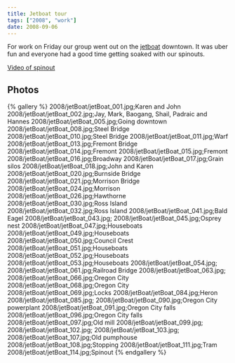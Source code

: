 ```yaml
---
title: Jetboat tour
tags: ["2008", "work"]
date: 2008-09-06
---
```

For work on Friday our group went out on the <a href="http://www.willamettejet.com/">jetboat</a> downtown.  It was uber fun and everyone had a good time getting soaked with our spinouts.

<a href="http://vimeo.com/1677994">Video of spinout</a>

## Photos 

{% gallery %} 
2008/jetBoat/jetBoat_001.jpg;Karen and John
2008/jetBoat/jetBoat_002.jpg;Jay, Mark, Baogang, Shail, Padraic and Hannes
2008/jetBoat/jetBoat_005.jpg;Going downtown
2008/jetBoat/jetBoat_008.jpg;Steel Bridge
2008/jetBoat/jetBoat_010.jpg;Steel Bridge
2008/jetBoat/jetBoat_011.jpg;Warf
2008/jetBoat/jetBoat_013.jpg;Fremont Bridge
2008/jetBoat/jetBoat_014.jpg;Fremont
2008/jetBoat/jetBoat_015.jpg;Fremont
2008/jetBoat/jetBoat_016.jpg;Broadway
2008/jetBoat/jetBoat_017.jpg;Grain silos
2008/jetBoat/jetBoat_018.jpg;John and Karen
2008/jetBoat/jetBoat_020.jpg;Burnside Bridge
2008/jetBoat/jetBoat_021.jpg;Morrison Bridge
2008/jetBoat/jetBoat_024.jpg;Morrison
2008/jetBoat/jetBoat_026.jpg;Hawthorne
2008/jetBoat/jetBoat_030.jpg;Ross Island
2008/jetBoat/jetBoat_032.jpg;Ross Island
2008/jetBoat/jetBoat_041.jpg;Bald Eagel
2008/jetBoat/jetBoat_043.jpg;
2008/jetBoat/jetBoat_045.jpg;Osprey nest
2008/jetBoat/jetBoat_047.jpg;Houseboats
2008/jetBoat/jetBoat_049.jpg;Houseboats
2008/jetBoat/jetBoat_050.jpg;Council Crest
2008/jetBoat/jetBoat_051.jpg;Houseboats
2008/jetBoat/jetBoat_052.jpg;Houseboats
2008/jetBoat/jetBoat_053.jpg;Houseboats
2008/jetBoat/jetBoat_054.jpg;
2008/jetBoat/jetBoat_061.jpg;Railroad Bridge
2008/jetBoat/jetBoat_063.jpg;
2008/jetBoat/jetBoat_066.jpg;Oregon City
2008/jetBoat/jetBoat_068.jpg;Oregon City
2008/jetBoat/jetBoat_069.jpg;Locks
2008/jetBoat/jetBoat_084.jpg;Heron
2008/jetBoat/jetBoat_085.jpg;
2008/jetBoat/jetBoat_090.jpg;Oregon City powerplant
2008/jetBoat/jetBoat_091.jpg;Oregon City falls
2008/jetBoat/jetBoat_096.jpg;Oregon City falls
2008/jetBoat/jetBoat_097.jpg;Old mill
2008/jetBoat/jetBoat_099.jpg;
2008/jetBoat/jetBoat_102.jpg;
2008/jetBoat/jetBoat_103.jpg;
2008/jetBoat/jetBoat_107.jpg;Old pumphouse
2008/jetBoat/jetBoat_108.jpg;Stopping
2008/jetBoat/jetBoat_111.jpg;Tram
2008/jetBoat/jetBoat_114.jpg;Spinout
{% endgallery %}
